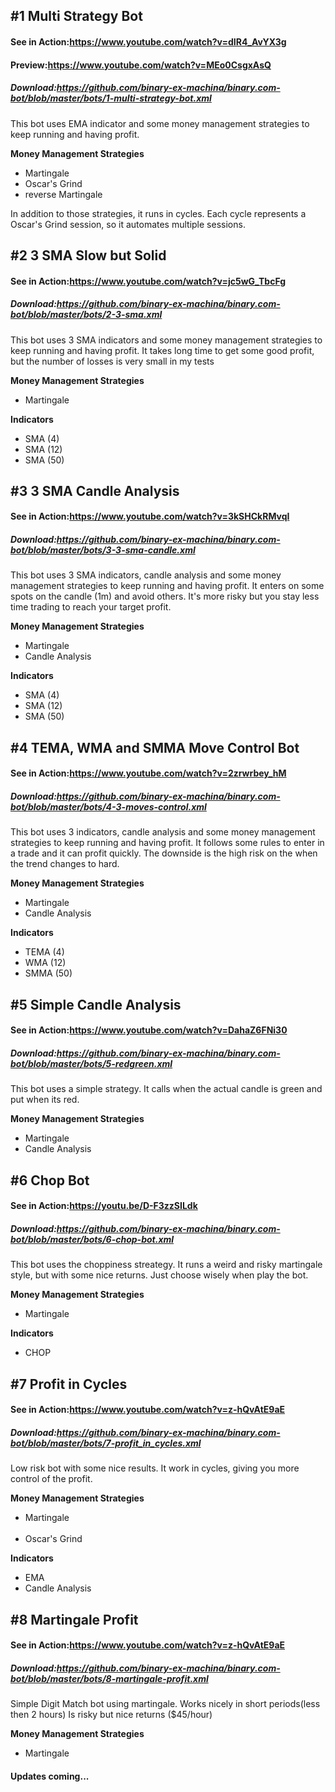 
<b><h2>#1 Multi Strategy Bot</h2></b>
<h4><b>See in Action:<a href="https://www.youtube.com/watch?v=dIR4_AvYX3g">https://www.youtube.com/watch?v=dIR4_AvYX3g</a></b> </h4>
<h4><b>Preview:<a href="https://www.youtube.com/watch?v=MEo0CsgxAsQ">https://www.youtube.com/watch?v=MEo0CsgxAsQ</a></b> </h4>
<h5><b>Download:<a href="https://github.com/binary-ex-machina/binary.com-bot/blob/master/bots/1-multi-strategy-bot.xml">https://github.com/binary-ex-machina/binary.com-bot/blob/master/bots/1-multi-strategy-bot.xml</a></b> </h5>
<p>This bot uses EMA indicator and some money management strategies to keep running and having profit.</p>
<p><b>Money Management Strategies</b></p>
<ul>
    <li>Martingale</li>
    <li>Oscar's Grind</li>
    <li>reverse Martingale</li>
</ul>
<p>In addition to those strategies, it runs in cycles. Each cycle represents a Oscar's Grind session, so it automates multiple sessions.</p>
<b><h2>#2 3 SMA Slow but Solid</h2></b>
<h4><b>See in Action:<a href="https://www.youtube.com/watch?v=jc5wG_TbcFg">https://www.youtube.com/watch?v=jc5wG_TbcFg</a></b> </h4>
<h5><b>Download:<a href="https://github.com/binary-ex-machina/binary.com-bot/blob/master/bots/2-3-sma.xml">https://github.com/binary-ex-machina/binary.com-bot/blob/master/bots/2-3-sma.xml</a></b> </h5>
<p>This bot uses 3 SMA indicators and some money management strategies to keep running and having profit. It takes long time to get some good profit, but the number of losses is very small in my tests</p>
<p><b>Money Management Strategies</b></p>
<ul>
    <li>Martingale</li>
</ul>
<p><b>Indicators</b></p>
<ul>
    <li>SMA (4)</li>
    <li>SMA (12)</li>
    <li>SMA (50)</li>
</ul>
<b><h2>#3 3 SMA Candle Analysis</h2></b>
<h4><b>See in Action:<a href="https://www.youtube.com/watch?v=3kSHCkRMvqI">https://www.youtube.com/watch?v=3kSHCkRMvqI</a></b> </h4>
<h5><b>Download:<a href="https://github.com/binary-ex-machina/binary.com-bot/blob/master/bots/3-3-sma-candle.xml">https://github.com/binary-ex-machina/binary.com-bot/blob/master/bots/3-3-sma-candle.xml</a></b> </h5>
<p>This bot uses 3 SMA indicators, candle analysis and some money management strategies to keep running and having profit. It enters on some spots on the candle (1m) and avoid others. It's more risky but you stay less time trading to reach your target profit.</p>
<p><b>Money Management Strategies</b></p>
<ul>
    <li>Martingale</li>
    <li>Candle Analysis</li>
</ul>
<p><b>Indicators</b></p>
<ul>
    <li>SMA (4)</li>
    <li>SMA (12)</li>
    <li>SMA (50)</li>
</ul>
<b><h2>#4 TEMA, WMA and SMMA Move Control Bot</h2></b>
<h4><b>See in Action:<a href="https://www.youtube.com/watch?v=2zrwrbey_hM">https://www.youtube.com/watch?v=2zrwrbey_hM</a></b> </h4>
<h5><b>Download:<a href="https://github.com/binary-ex-machina/binary.com-bot/blob/master/bots/4-3-moves-control.xml">https://github.com/binary-ex-machina/binary.com-bot/blob/master/bots/4-3-moves-control.xml</a></b> </h5>
<p>This bot uses 3 indicators, candle analysis and some money management strategies to keep running and having profit. It follows some rules to enter in a trade and it can profit quickly. The downside is the high risk on the when the trend changes to hard.</p>
<p><b>Money Management Strategies</b></p>
<ul>
    <li>Martingale</li>
    <li>Candle Analysis</li>
</ul>
<p><b>Indicators</b></p>
<ul>
    <li>TEMA (4)</li>
    <li>WMA (12)</li>
    <li>SMMA (50)</li>
</ul>
<b><h2>#5 Simple Candle Analysis</h2></b>
<h4><b>See in Action:<a href="https://www.youtube.com/watch?v=DahaZ6FNi30">https://www.youtube.com/watch?v=DahaZ6FNi30</a></b> </h4>
<h5><b>Download:<a href="https://github.com/binary-ex-machina/binary.com-bot/blob/master/bots/5-redgreen.xml">https://github.com/binary-ex-machina/binary.com-bot/blob/master/bots/5-redgreen.xml</a></b> </h5>
<p>This bot uses a simple strategy. It calls when the actual candle is green and put when its red.</p>
<p><b>Money Management Strategies</b></p>
<ul>
    <li>Martingale</li>
    <li>Candle Analysis</li>
</ul>

<b><h2>#6 Chop Bot</h2></b>
<h4><b>See in Action:<a href="https://youtu.be/D-F3zzSILdk">https://youtu.be/D-F3zzSILdk</a></b> </h4>
<h5><b>Download:<a href="https://github.com/binary-ex-machina/binary.com-bot/blob/master/bots/6-chop-bot.xml">https://github.com/binary-ex-machina/binary.com-bot/blob/master/bots/6-chop-bot.xml</a></b> </h5>
<p>This bot uses the choppiness streategy. It runs a weird and risky martingale style, but with some nice returns. Just choose wisely when play the bot.</p>
<p><b>Money Management Strategies</b></p>
<ul>
    <li>Martingale</li>
</ul>
<p><b>Indicators</b></p>
<ul>
    <li>CHOP</li>
</ul>

<b><h2>#7 Profit in Cycles</h2></b>
<h4><b>See in Action:<a href="https://www.youtube.com/watch?v=z-hQvAtE9aE">https://www.youtube.com/watch?v=z-hQvAtE9aE</a></b> </h4>
<h5><b>Download:<a href="https://github.com/binary-ex-machina/binary.com-bot/blob/master/bots/7-profit_in_cycles.xml">https://github.com/binary-ex-machina/binary.com-bot/blob/master/bots/7-profit_in_cycles.xml</a></b> </h5>
<p>Low risk bot with some nice results. It work in cycles, giving you more control of the profit.</p>
<p><b>Money Management Strategies</b></p>
<ul>
    <li>Martingale</li>
    <li>Oscar's Grind</li>
</ul>
<p><b>Indicators</b></p>
<ul>
    <li>EMA</li>
    <li>Candle Analysis</li>
</ul>

<b><h2>#8 Martingale Profit</h2></b>
<h4><b>See in Action:<a href="https://youtu.be/-BBYNUVECDw">https://www.youtube.com/watch?v=z-hQvAtE9aE</a></b> </h4>
<h5><b>Download:<a href="https://github.com/binary-ex-machina/binary.com-bot/blob/master/bots/8-martingale-profit.xml">https://github.com/binary-ex-machina/binary.com-bot/blob/master/bots/8-martingale-profit.xml</a></b> </h5>
<p>Simple Digit Match bot using martingale. Works nicely in short periods(less then 2 hours) Is risky but nice returns ($45/hour)</p>
<p><b>Money Management Strategies</b></p>
<ul>
    <li>Martingale</li>
</ul>


<h4>Updates coming...</h4>
